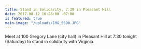 ```yaml
---
title: Stand in Solidarity, 7:30 in Pleasant Hill
date: 2017-08-12 16:28:00 -07:00
is featured: true
main-image: "/uploads/IMG_5590.JPG"
---
```


Meet at 100 Gregory Lane (city hall) in Pleasant Hill at 7:30 tonight (Saturday) to stand in solidarity with Virginia.